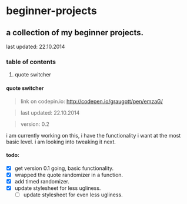 # beginner-projects

## a collection of my beginner projects.
last updated: 22.10.2014

### table of contents
1. quote switcher


#### quote switcher
>link on codepin.io: http://codepen.io/graugott/pen/emzaG/

>last updated: 22.10.2014

>version: 0.2

i am currently working on this, i have the functionality i want at the most basic level. i am looking into tweaking it next.

#### todo:
- [X] get version 0.1 going, basic functionality.
- [X] wrapped the quote randomizer in a function.
- [X] add timed randomizer.
- [X] update stylesheet for less ugliness.
  - [ ] update stylesheet for even less ugliness.
